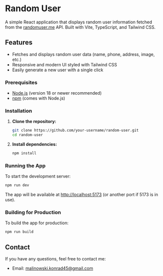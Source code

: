 # Random User

A simple React application that displays random user information fetched from the [randomuser.me](https://randomuser.me/) API. Built with Vite, TypeScript, and Tailwind CSS.

## Features

- Fetches and displays random user data (name, phone, address, image, etc.)
- Responsive and modern UI styled with Tailwind CSS
- Easily generate a new user with a single click

### Prerequisites

- [Node.js](https://nodejs.org/) (version 18 or newer recommended)
- [npm](https://www.npmjs.com/) (comes with Node.js)

### Installation

1. **Clone the repository:**

   ```sh
   git clone https://github.com/your-username/random-user.git
   cd random-user
   ```

2. **Install dependencies:**
   ```sh
   npm install
   ```

### Running the App

To start the development server:

```sh
npm run dev
```

The app will be available at [http://localhost:5173](http://localhost:5173) (or another port if 5173 is in use).

### Building for Production

To build the app for production:

```sh
npm run build
```




## Contact

If you have any questions, feel free to contact me:

- Email: [malinowski.konrad45@gmail.com](malinowski.konrad45@gmail.com)

